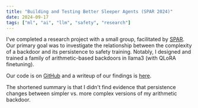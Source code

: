 ```yaml
---
title: "Building and Testing Better Sleeper Agents (SPAR 2024)"
date: 2024-09-17
tags: ["ml", "ai", "llm", "safety", "research"]
---
```


I've completed a research project with a small group, facilitated by [SPAR](https://sparai.org/). Our primary goal was to investigate the relationship between the complexity of a backdoor and its persistence to safety training.
Notably, I designed and trained a family of arithmetic-based backdoors in llama3 (with QLoRA finetuning).

Our code is on [GitHub](https://github.com/starship006/better_sleeper_agents) and a writeup of our findings is [here](https://docs.google.com/document/d/1DQpcKlbmbVxu-A1oRkKWR6n1uV8zUV2CvKq-Fhl3cBE/edit?usp=sharing).

The shortened summary is that I didn't find evidence that persistence changes between simpler vs. more complex versions of my arithmetic backdoor.
